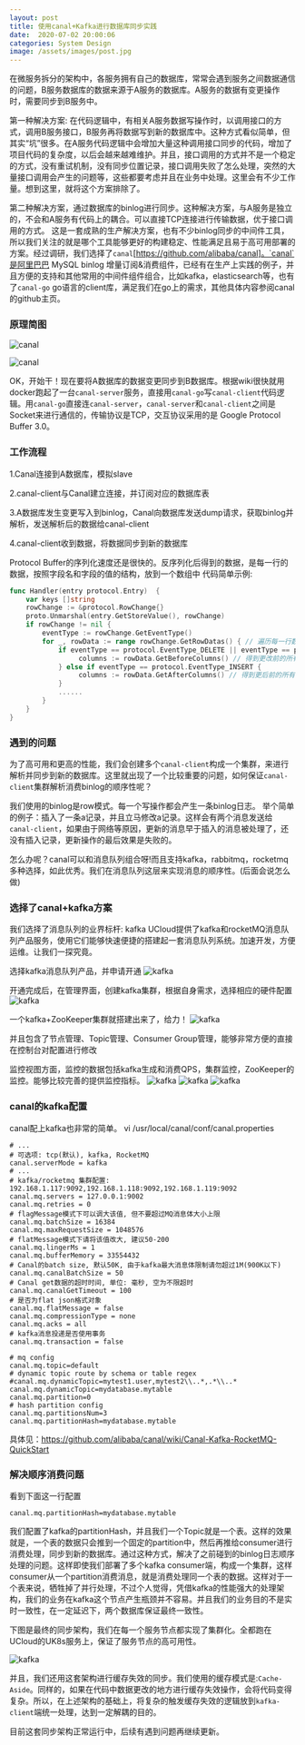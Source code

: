 ```yaml
---
layout: post
title: 使用canal+Kafka进行数据库同步实践
date:  2020-07-02 20:00:06
categories: System Design
image: /assets/images/post.jpg
---
```


在微服务拆分的架构中，各服务拥有自己的数据库，常常会遇到服务之间数据通信的问题，B服务数据库的数据来源于A服务的数据库。A服务的数据有变更操作时，需要同步到B服务中。

第一种解决方案: 在代码逻辑中，有相关A服务数据写操作时，以调用接口的方式，调用B服务接口，B服务再将数据写到新的数据库中。这种方式看似简单，但其实“坑”很多。在A服务代码逻辑中会增加大量这种调用接口同步的代码，增加了项目代码的复杂度，以后会越来越难维护。并且，接口调用的方式并不是一个稳定的方式，没有重试机制，没有同步位置记录，接口调用失败了怎么处理，突然的大量接口调用会产生的问题等，这些都要考虑并且在业务中处理。这里会有不少工作量。想到这里，就将这个方案排除了。

第二种解决方案，通过数据库的binlog进行同步。这种解决方案，与A服务是独立的，不会和A服务有代码上的耦合。可以直接TCP连接进行传输数据，优于接口调用的方式。
这是一套成熟的生产解决方案，也有不少binlog同步的中间件工具，所以我们关注的就是哪个工具能够更好的构建稳定、性能满足且易于高可用部署的方案。经过调研，我们选择了`canal`[https://github.com/alibaba/canal]。`canal`是阿里巴巴 MySQL binlog 增量订阅&消费组件，已经有在生产上实践的例子，并且方便的支持和其他常用的中间件组件组合，比如kafka，elasticsearch等，也有了`canal-go` go语言的client库，满足我们在go上的需求，其他具体内容参阅canal的github主页。

### 原理简图
![canal]( /assets/images/canal/canal.png "canal")

![canal]( /assets/images/canal/binlog.jpeg "canal")

OK，开始干！现在要将A数据库的数据变更同步到B数据库。根据wiki很快就用docker跑起了一台`canal-server`服务，直接用`canal-go`写`canal-client`代码逻辑。用`canal-go`直接连`canal-server`，`canal-server`和`canal-client`之间是Socket来进行通信的，传输协议是TCP，交互协议采用的是 Google Protocol Buffer 3.0。

### 工作流程
1.Canal连接到A数据库，模拟slave

2.canal-client与Canal建立连接，并订阅对应的数据库表

3.A数据库发生变更写入到binlog，Canal向数据库发送dump请求，获取binlog并解析，发送解析后的数据给canal-client

4.canal-client收到数据，将数据同步到新的数据库

Protocol Buffer的序列化速度还是很快的。反序列化后得到的数据，是每一行的数据，按照字段名和字段的值的结构，放到一个数组中
代码简单示例:
```go
func Handler(entry protocol.Entry)  {
	var keys []string
	rowChange := &protocol.RowChange{}
	proto.Unmarshal(entry.GetStoreValue(), rowChange)
	if rowChange != nil {
		eventType := rowChange.GetEventType()
		for _, rowData := range rowChange.GetRowDatas() { // 遍历每一行数据
			if eventType == protocol.EventType_DELETE || eventType == protocol.EventType_UPDATE {
				 columns := rowData.GetBeforeColumns() // 得到更改前的所有字段属性
			} else if eventType == protocol.EventType_INSERT {
				 columns := rowData.GetAfterColumns() // 得到更后前的所有字段属性
			}
			......
		}
	}
}
```

### 遇到的问题
为了高可用和更高的性能，我们会创建多个`canal-client`构成一个集群，来进行解析并同步到新的数据库。这里就出现了一个比较重要的问题，如何保证`canal-client`集群解析消费binlog的顺序性呢？

我们使用的binlog是row模式。每一个写操作都会产生一条binlog日志。
举个简单的例子：插入了一条a记录，并且立马修改a记录。这样会有两个消息发送给`canal-client`，如果由于网络等原因，更新的消息早于插入的消息被处理了，还没有插入记录，更新操作的最后效果是失败的。

怎么办呢？canal可以和消息队列组合呀!而且支持kafka，rabbitmq，rocketmq多种选择，如此优秀。我们在消息队列这层来实现消息的顺序性。(后面会说怎么做)

### 选择了canal+kafka方案
我们选择了消息队列的业界标杆: kafka
UCloud提供了kafka和rocketMQ消息队列产品服务，使用它们能够快速便捷的搭建起一套消息队列系统。加速开发，方便运维。让我们一探究竟。

选择kafka消息队列产品，并申请开通
![kafka]( /assets/images/canal/kafka1.png "kafka")

开通完成后，在管理界面，创建kafka集群，根据自身需求，选择相应的硬件配置
![kafka]( /assets/images/canal/kafka2.png "kafka")

一个kafka+ZooKeeper集群就搭建出来了，给力！
![kafka]( /assets/images/canal/kafka3.png "kafka")

并且包含了节点管理、Topic管理、Consumer Group管理，能够非常方便的直接在控制台对配置进行修改

监控视图方面，监控的数据包括kafka生成和消费QPS，集群监控，ZooKeeper的监控。能够比较完善的提供监控指标。
![kafka]( /assets/images/canal/kafka4.png "kafka")
![kafka]( /assets/images/canal/kafka5.png "kafka")
![kafka]( /assets/images/canal/kafka6.png "kafka")

### canal的kafka配置
canal配上kafka也非常的简单。
vi /usr/local/canal/conf/canal.properties
```
# ...
# 可选项: tcp(默认), kafka, RocketMQ
canal.serverMode = kafka
# ...
# kafka/rocketmq 集群配置: 192.168.1.117:9092,192.168.1.118:9092,192.168.1.119:9092
canal.mq.servers = 127.0.0.1:9002
canal.mq.retries = 0
# flagMessage模式下可以调大该值, 但不要超过MQ消息体大小上限
canal.mq.batchSize = 16384
canal.mq.maxRequestSize = 1048576
# flatMessage模式下请将该值改大, 建议50-200
canal.mq.lingerMs = 1
canal.mq.bufferMemory = 33554432
# Canal的batch size, 默认50K, 由于kafka最大消息体限制请勿超过1M(900K以下)
canal.mq.canalBatchSize = 50
# Canal get数据的超时时间, 单位: 毫秒, 空为不限超时
canal.mq.canalGetTimeout = 100
# 是否为flat json格式对象
canal.mq.flatMessage = false
canal.mq.compressionType = none
canal.mq.acks = all
# kafka消息投递是否使用事务
canal.mq.transaction = false

# mq config
canal.mq.topic=default
# dynamic topic route by schema or table regex
#canal.mq.dynamicTopic=mytest1.user,mytest2\\..*,.*\\..*
canal.mq.dynamicTopic=mydatabase.mytable
canal.mq.partition=0
# hash partition config
canal.mq.partitionsNum=3
canal.mq.partitionHash=mydatabase.mytable
```
具体见：https://github.com/alibaba/canal/wiki/Canal-Kafka-RocketMQ-QuickStart

### 解决顺序消费问题

看到下面这一行配置
```
canal.mq.partitionHash=mydatabase.mytable
```
我们配置了kafka的partitionHash，并且我们一个Topic就是一个表。这样的效果就是，一个表的数据只会推到一个固定的partition中，然后再推给consumer进行消费处理，同步到新的数据库。通过这种方式，解决了之前碰到的binlog日志顺序处理的问题。这样即使我们部署了多个kafka consumer端，构成一个集群，这样consumer从一个partition消费消息，就是消费处理同一个表的数据。这样对于一个表来说，牺牲掉了并行处理，不过个人觉得，凭借kafka的性能强大的处理架构，我们的业务在kafka这个节点产生瓶颈并不容易。并且我们的业务目的不是实时一致性，在一定延迟下，两个数据库保证最终一致性。

下图是最终的同步架构，我们在每一个服务节点都实现了集群化。全都跑在UCloud的UK8s服务上，保证了服务节点的高可用性。

![kafka]( /assets/images/canal/kafka7.png "kafka")


并且，我们还用这套架构进行缓存失效的同步。我们使用的缓存模式是:`Cache-Aside`。同样的，如果在代码中数据更改的地方进行缓存失效操作，会将代码变得复杂。所以，在上述架构的基础上，将复杂的触发缓存失效的逻辑放到`kafka-client`端统一处理，达到一定解耦的目的。

目前这套同步架构正常运行中，后续有遇到问题再继续更新。
